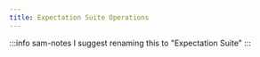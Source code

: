 ```yaml
---
title: Expectation Suite Operations
---
```


:::info sam-notes
I suggest renaming this to "Expectation Suite"
:::